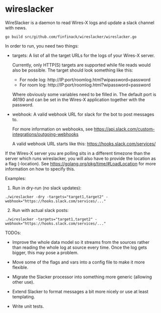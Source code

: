 # wireslacker

WireSlacker is a daemon to read Wires-X logs and update a slack channel with news.

```
go build src/github.com/finfinack/wireslacker/wireslacker.go
```

In order to run, you need two things:

* targets: A list of all the target URLs for the logs of your Wires-X server.

  Currently, only HTTP(S) targets are supported while file reads would also be possible.
  The target should look something like this:

    * For node log: http://IP:port/roomlog.html?wipassword=password
    * For room log: http://IP:port/roomlog.html?wipassword=password

  Where obviously some variables need to be filled in. The default port is 46190 and can be
  set in the Wires-X application together with the password.

* webhook: A valid webhook URL for slack for the bot to post messages to.

  For more information on webhooks, see https://api.slack.com/custom-integrations/outgoing-webhooks

  A valid webhook URL starts like this: https://hooks.slack.com/services/

If the Wires-X server you are polling sits in a different timezone than the server which
runs wireslacker, you will also have to provide the location as a flag (-location). See
https://golang.org/pkg/time/#LoadLocation for more information on how to specify this.

Examples:

1) Run in dry-run (no slack updates):

```
./wireslacker -dry -targets="target1,target2" -webhook="https://hooks.slack.com/services/..."
```

2) Run with actual slack posts:

```
./wireslacker -targets="target1,target2" -webhook="https://hooks.slack.com/services/..."
```

TODOs:

* Improve the whole data model so it streams from the sources rather than reading
  the whole log at source every time. Once the log gets bigger, this may pose a problem.

* Move some of the flags and vars into a config file to make it more flexible.

* Migrate the Slacker processor into something more generic (allowing other use).

* Extend Slacker to format messages a bit more nicely or use at least templating.

* Write unit tests.

